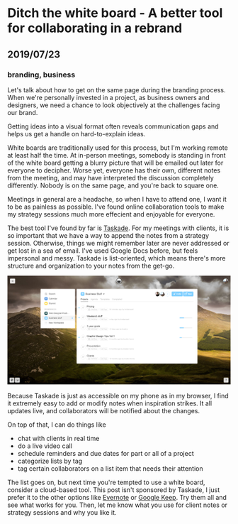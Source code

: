 # Ditch the white board - A better tool for collaborating in a rebrand
## 2019/07/23
### branding, business

Let's talk about how to get on the same page during the branding process. When we're personally invested in a project, as business owners and designers, we need a chance to look objectively at the challenges facing our brand.

Getting ideas into a visual format often reveals communication gaps and helps us get a handle on hard-to-explain ideas.

White boards are traditionally used for this process, but I'm working remote at least half the time. At in-person meetings, somebody is standing in front of the white board getting a blurry picture that will be emailed out later for everyone to decipher.  Worse yet, everyone has their own, different notes from the meeting, and may have interpreted the discussion completely differently. Nobody is on the same page, and you're back to square one.

Meetings in general are a headache, so when I have to attend one, I want it to be as painless as possible. I've found online collaboration tools to make my strategy sessions much more effecient and enjoyable for everyone.

The best tool I've found by far is [Taskade](https://www.taskade.com/u/bradeneast/recommend). For my meetings with clients, it is so important that we have a way to append the notes from a strategy session. Otherwise, things we might remember later are never addressed or get lost in a sea of email. I've used Google Docs before, but feels impersonal and messy. Taskade is list-oriented, which means there's more structure and organization to your notes from the get-go.

![Image](/images/blog/taskade-1.png)

Because Taskade is just as accessible on my phone as in my browser, I find it extremely easy to add or modify notes when inspiration strikes. It all updates live, and collaborators will be notified about the changes.

On top of that, I can do things like
 - chat with clients in real time
 - do a live video call
 - schedule reminders and due dates for part or all of a project
 - categorize lists by tag
 - tag certain collaborators on a list item that needs their attention

The list goes on, but next time you're tempted to use a white board, consider a cloud-based tool. This post isn't sponsored by Taskade, I just prefer it to the other options like [Evernote](https://www.evernote.com) or [Google Keep](https://keep.google.com). Try them all and see what works for you.  Then, let me know what you use for client notes or strategy sessions and why you like it.